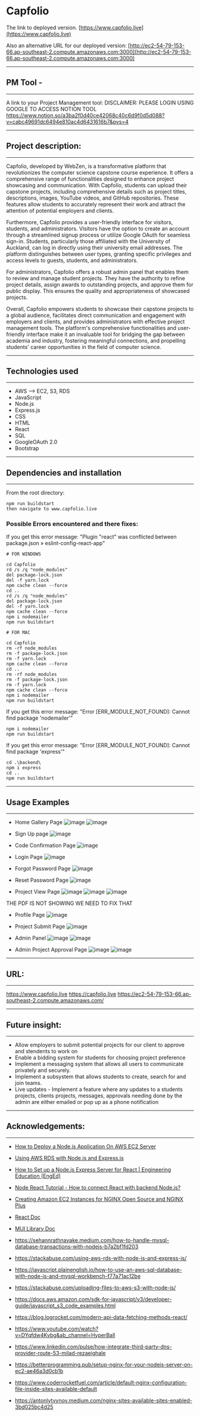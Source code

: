 
# Capfolio #

The link to deployed version. [https://www.capfolio.live](https://www.capfolio.live)

Also an alternative URL for our deployed version: [http://ec2-54-79-153-66.ap-southeast-2.compute.amazonaws.com:3000](http://ec2-54-79-153-66.ap-southeast-2.compute.amazonaws.com:3000)

------------------------------------------------------------------------------------------------------------------------------------------------------------------------------------
## PM Tool -
------------------------------------------------------------------------------------------------------------------------------------------------------------------------------------

A link to your Project Management tool: 
DISCLAIMER: PLEASE LOGIN USING GOOGLE TO ACCESS NOTION TOOL
https://www.notion.so/a3ba2f0d40ce42068c40c6d9f0d5d088?v=cabc49691dc6494e810ac4d6431616b7&pvs=4

------------------------------------------------------------------------------------------------------------------------------------------------------------------------------------
## Project description: ##
------------------------------------------------------------------------------------------------------------------------------------------------------------------------------------

Capfolio, developed by WebZen, is a transformative platform that revolutionizes the computer science capstone course experience. It offers a comprehensive range of functionalities designed to enhance project showcasing and communication. With Capfolio, students can upload their capstone projects, including comprehensive details such as project titles, descriptions, images, YouTube videos, and GitHub repositories. These features allow students to accurately represent their work and attract the attention of potential employers and clients.

Furthermore, Capfolio provides a user-friendly interface for visitors, students, and administrators. Visitors have the option to create an account through a streamlined signup process or utilize Google OAuth for seamless sign-in. Students, particularly those affiliated with the University of Auckland, can log in directly using their university email addresses. The platform distinguishes between user types, granting specific privileges and access levels to guests, students, and administrators.

For administrators, Capfolio offers a robust admin panel that enables them to review and manage student projects. They have the authority to refine project details, assign awards to outstanding projects, and approve them for public display. This ensures the quality and appropriateness of showcased projects.

Overall, Capfolio empowers students to showcase their capstone projects to a global audience, facilitates direct communication and engagement with employers and clients, and provides administrators with effective project management tools. The platform's comprehensive functionalities and user-friendly interface make it an invaluable tool for bridging the gap between academia and industry, fostering meaningful connections, and propelling students' career opportunities in the field of computer science.

------------------------------------------------------------------------------------------------------------------------------------------------------------------------------------
## Technologies used ##
------------------------------------------------------------------------------------------------------------------------------------------------------------------------------------

- AWS --> EC2, S3, RDS
- JavaScript
- Node.js
- Express.js
- CSS
- HTML
- React
- SQL
- GoogleOAuth 2.0
- Bootstrap

------------------------------------------------------------------------------------------------------------------------------------------------------------------------------------
## Dependencies and installation ##
------------------------------------------------------------------------------------------------------------------------------------------------------------------------------------

From the root directory:
```
npm run buildstart
then navigate to www.capfolio.live
```

### Possible Errors encountered and there fixes: ###

If you get this error message: "Plugin "react" was conflicted between package.json » eslint-config-react-app"
```
# FOR WINDOWS

cd Capfolio
rd /s /q "node_modules"
del package-lock.json
del -f yarn.lock
npm cache clean --force
cd ..
rd /s /q "node_modules"
del package-lock.json
del -f yarn.lock
npm cache clean --force
npm i nodemailer
npm run buildstart

# FOR MAC

cd Capfolio
rm -rf node_modules
rm -f package-lock.json
rm -f yarn.lock
npm cache clean --force
cd ..
rm -rf node_modules
rm -f package-lock.json
rm -f yarn.lock
npm cache clean --force
npm i nodemailer
npm run buildstart
```

If you get this error message: "Error [ERR_MODULE_NOT_FOUND]: Cannot find package 'nodemailer'"

```
npm i nodemailer
npm run buildstart
```

If you get this error message: "Error [ERR_MODULE_NOT_FOUND]: Cannot find package 'express'" 
``` 
cd .\backend\ 
npm i express 
cd .. 
npm run buildstart
```
------------------------------------------------------------------------------------------------------------------------------------------------------------------------------------
## Usage Examples ##
------------------------------------------------------------------------------------------------------------------------------------------------------------------------------------

* Home Gallery Page
![image](https://github.com/uoa-compsci399-s1-2023/project-team-11/assets/48738772/c570e550-8b99-45d8-bcba-47ee42f1ee5b)
![image](https://github.com/uoa-compsci399-s1-2023/project-team-11/assets/48738772/1ed398e3-0276-4b38-ba96-9918b2bd047a)

* Sign Up page
![image](https://github.com/uoa-compsci399-s1-2023/project-team-11/assets/48738772/47edebf0-537b-4839-888a-b4dd71e5cc23)

* Code Confirmation Page 
![image](https://github.com/uoa-compsci399-s1-2023/project-team-11/assets/48738772/01e248e5-59d7-4270-a06b-c328816cb761)

* Login Page 
![image](https://github.com/uoa-compsci399-s1-2023/project-team-11/assets/48738772/48c2b271-7a26-453d-aa15-deb2196e6b0f)

* Forgot Password Page
![image](https://github.com/uoa-compsci399-s1-2023/project-team-11/assets/48738772/c37cf95f-96fd-4455-8ad3-7934beaa3ded)

* Reset Password Page
![image](https://github.com/uoa-compsci399-s1-2023/project-team-11/assets/48738772/b1c9ebd3-f795-4341-813b-1056121e0d89)

* Project View Page
![image](https://github.com/uoa-compsci399-s1-2023/project-team-11/assets/48738772/053bd933-c817-4a84-aaab-d6972c610604)
![image](https://github.com/uoa-compsci399-s1-2023/project-team-11/assets/48738772/1da0f5f8-4ff1-4ac7-aaf0-267448ec19e6)
![image](https://github.com/uoa-compsci399-s1-2023/project-team-11/assets/48738772/2787c81f-64c0-4e0c-b820-88241e285e1d)

THE PDF IS NOT SHOWING WE NEED TO FIX THAT

* Profile Page
![image](https://github.com/uoa-compsci399-s1-2023/project-team-11/assets/48738772/d96550af-8ed7-479d-ab05-9df23319619c)

* Project Submit Page
![image](https://github.com/uoa-compsci399-s1-2023/project-team-11/assets/48738772/be62a085-56a9-492d-974b-1dea6fa4fe38)

* Admin Panel 
![image](https://github.com/uoa-compsci399-s1-2023/project-team-11/assets/48738772/f7d8dde9-9e8e-4fe3-8db1-5b70a332b512)
![image](https://github.com/uoa-compsci399-s1-2023/project-team-11/assets/48738772/0f2340a8-021a-474b-be63-4ba2eed4db66)

* Admin Project Approval Page
![image](https://github.com/uoa-compsci399-s1-2023/project-team-11/assets/48738772/42dae11b-4014-468f-ab99-5a873389fef9)
![image](https://github.com/uoa-compsci399-s1-2023/project-team-11/assets/48738772/483eef1b-6fcb-4127-a0d2-41b1d9a0a4f6)


------------------------------------------------------------------------------------------------------------------------------------------------------------------------------------
## URL:
------------------------------------------------------------------------------------------------------------------------------------------------------------------------------------
https://www.capfolio.live
https://capfolio.live
https://ec2-54-79-153-66.ap-southeast-2.compute.amazonaws.com/


------------------------------------------------------------------------------------------------------------------------------------------------------------------------------------
## Future insight: ##
------------------------------------------------------------------------------------------------------------------------------------------------------------------------------------

* Allow employers to submit potential projects for our client to approve and stendents to work on
* Enable a bidding system for students for choosing project preference
* Implement a messaging system that allows all users to communicate privately and securely.
* Implement a subsystem that allows students to create, search for and join teams. 
* Live updates - Implement a feature where any updates to a students projects, clients projects, messages, approvals needing done by the admin are either emailed or pop up as a phone notification


------------------------------------------------------------------------------------------------------------------------------------------------------------------------------------
## Acknowledgements:
------------------------------------------------------------------------------------------------------------------------------------------------------------------------------------

- [How to Deploy a Node.js Application On AWS EC2 Server](https://ourcodeworld.com/articles/read/977/how-to-deploy-a-node-js-application-on-aws-ec2-server)

- [Using AWS RDS with Node.js and Express.js](https://stackabuse.com/using-aws-rds-with-node-js-and-express-js/)

- [How to Set up a Node.js Express Server for React | Engineering Education (EngEd)](https://www.section.io/engineering-education/how-to-setup-nodejs-express-for-react/)

- [Node React Tutorial - How to connect React with backend Node.js?](https://codedamn.com/news/reactjs/how-to-connect-react-with-node-js)

- [Creating Amazon EC2 Instances for NGINX Open Source and NGINX Plus](https://docs.nginx.com/nginx/deployment-guides/amazon-web-services/ec2-instances-for-nginx/)

- [React Doc](https://legacy.reactjs.org/docs/getting-started.html) 

- [MUI Library Doc](https://mui.com/material-ui/getting-started/overview/)

- https://sehannrathnayake.medium.com/how-to-handle-mysql-database-transactions-with-nodejs-b7a2bf1fd203 
- https://stackabuse.com/using-aws-rds-with-node-js-and-express-js/
- https://javascript.plainenglish.io/how-to-use-an-aws-sql-database-with-node-js-and-mysql-workbench-f77a71ac12be
- https://stackabuse.com/uploading-files-to-aws-s3-with-node-js/
- https://docs.aws.amazon.com/sdk-for-javascript/v3/developer-guide/javascript_s3_code_examples.html
- https://blog.logrocket.com/modern-api-data-fetching-methods-react/
- https://www.youtube.com/watch?v=DYqfdw4Kvbg&ab_channel=HyperBall
- https://www.linkedin.com/pulse/how-integrate-third-party-dns-provider-route-53-milad-rezaeighale
- https://betterprogramming.pub/setup-nginx-for-your-nodejs-server-on-ec2-ae46a3d0cb1b
- https://www.coderrocketfuel.com/article/default-nginx-configuration-file-inside-sites-available-default
- https://antonlytvynov.medium.com/nginx-sites-available-sites-enabled-3bd025bc4d25









